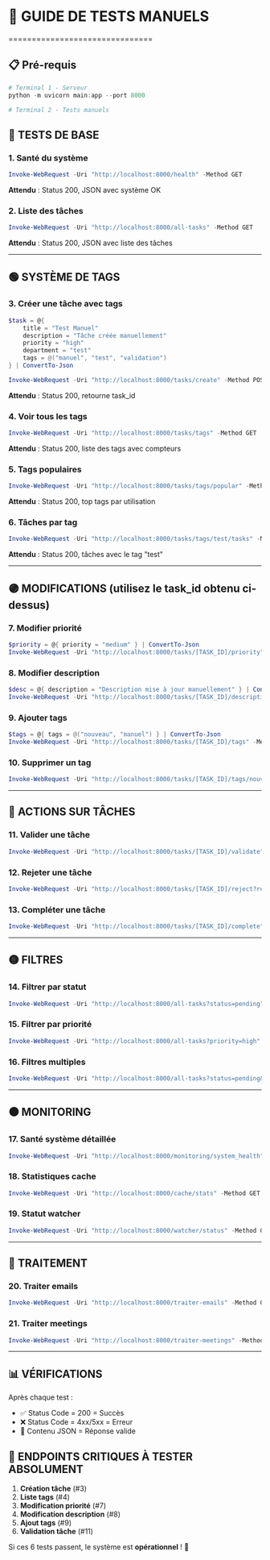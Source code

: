 # 🧪 GUIDE DE TESTS MANUELS
===============================

## 📋 Pré-requis
```powershell
# Terminal 1 - Serveur
python -m uvicorn main:app --port 8000

# Terminal 2 - Tests manuels
```

## 🔵 TESTS DE BASE

### 1. Santé du système
```powershell
Invoke-WebRequest -Uri "http://localhost:8000/health" -Method GET
```
**Attendu** : Status 200, JSON avec système OK

### 2. Liste des tâches
```powershell
Invoke-WebRequest -Uri "http://localhost:8000/all-tasks" -Method GET
```
**Attendu** : Status 200, JSON avec liste des tâches

---

## 🟢 SYSTÈME DE TAGS

### 3. Créer une tâche avec tags
```powershell
$task = @{
    title = "Test Manuel"
    description = "Tâche créée manuellement"
    priority = "high"
    department = "test"
    tags = @("manuel", "test", "validation")
} | ConvertTo-Json

Invoke-WebRequest -Uri "http://localhost:8000/tasks/create" -Method POST -Body $task -ContentType "application/json"
```
**Attendu** : Status 200, retourne task_id

### 4. Voir tous les tags
```powershell
Invoke-WebRequest -Uri "http://localhost:8000/tasks/tags" -Method GET
```
**Attendu** : Status 200, liste des tags avec compteurs

### 5. Tags populaires
```powershell
Invoke-WebRequest -Uri "http://localhost:8000/tasks/tags/popular" -Method GET
```
**Attendu** : Status 200, top tags par utilisation

### 6. Tâches par tag
```powershell
Invoke-WebRequest -Uri "http://localhost:8000/tasks/tags/test/tasks" -Method GET
```
**Attendu** : Status 200, tâches avec le tag "test"

---

## 🟣 MODIFICATIONS (utilisez le task_id obtenu ci-dessus)

### 7. Modifier priorité
```powershell
$priority = @{ priority = "medium" } | ConvertTo-Json
Invoke-WebRequest -Uri "http://localhost:8000/tasks/[TASK_ID]/priority" -Method PATCH -Body $priority -ContentType "application/json"
```

### 8. Modifier description
```powershell
$desc = @{ description = "Description mise à jour manuellement" } | ConvertTo-Json
Invoke-WebRequest -Uri "http://localhost:8000/tasks/[TASK_ID]/description" -Method PATCH -Body $desc -ContentType "application/json"
```

### 9. Ajouter tags
```powershell
$tags = @{ tags = @("nouveau", "manuel") } | ConvertTo-Json
Invoke-WebRequest -Uri "http://localhost:8000/tasks/[TASK_ID]/tags" -Method POST -Body $tags -ContentType "application/json"
```

### 10. Supprimer un tag
```powershell
Invoke-WebRequest -Uri "http://localhost:8000/tasks/[TASK_ID]/tags/nouveau" -Method DELETE
```

---

## 🎯 ACTIONS SUR TÂCHES

### 11. Valider une tâche
```powershell
Invoke-WebRequest -Uri "http://localhost:8000/tasks/[TASK_ID]/validate" -Method PATCH
```

### 12. Rejeter une tâche
```powershell
Invoke-WebRequest -Uri "http://localhost:8000/tasks/[TASK_ID]/reject?rejection_reason=Test manuel" -Method PATCH
```

### 13. Compléter une tâche
```powershell
Invoke-WebRequest -Uri "http://localhost:8000/tasks/[TASK_ID]/complete" -Method PATCH
```

---

## 🟡 FILTRES

### 14. Filtrer par statut
```powershell
Invoke-WebRequest -Uri "http://localhost:8000/all-tasks?status=pending" -Method GET
```

### 15. Filtrer par priorité
```powershell
Invoke-WebRequest -Uri "http://localhost:8000/all-tasks?priority=high" -Method GET
```

### 16. Filtres multiples
```powershell
Invoke-WebRequest -Uri "http://localhost:8000/all-tasks?status=pending&priority=high&validated=false" -Method GET
```

---

## ⚫ MONITORING

### 17. Santé système détaillée
```powershell
Invoke-WebRequest -Uri "http://localhost:8000/monitoring/system_health" -Method GET
```

### 18. Statistiques cache
```powershell
Invoke-WebRequest -Uri "http://localhost:8000/cache/stats" -Method GET
```

### 19. Statut watcher
```powershell
Invoke-WebRequest -Uri "http://localhost:8000/watcher/status" -Method GET
```

---

## 📧 TRAITEMENT

### 20. Traiter emails
```powershell
Invoke-WebRequest -Uri "http://localhost:8000/traiter-emails" -Method GET
```

### 21. Traiter meetings
```powershell
Invoke-WebRequest -Uri "http://localhost:8000/traiter-meetings" -Method GET
```

---

## 📊 VÉRIFICATIONS

Après chaque test :
- ✅ Status Code = 200 = Succès
- ❌ Status Code = 4xx/5xx = Erreur
- 📄 Contenu JSON = Réponse valide

## 🎯 ENDPOINTS CRITIQUES À TESTER ABSOLUMENT

1. **Création tâche** (#3)
2. **Liste tags** (#4) 
3. **Modification priorité** (#7)
4. **Modification description** (#8)
5. **Ajout tags** (#9)
6. **Validation tâche** (#11)

Si ces 6 tests passent, le système est **opérationnel** ! 🎉
